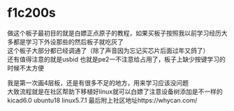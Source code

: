 # f1c200s
做这个板子最初目的就是白嫖正点原子的教程，如果买板子按照我以前学习经历大多都是学习下外设那些的然后板子就吃灰了  
这个板子大部分都已经调通了（除了声音因为忘记买芯片后面过年又鸽了）  
还有值得注意的就是usbid 也就是pe2一不注意给占用了，板子上缺少按键学习的时候不太方便  
  
  
我是第一次画4层板，还是有很多不足的地方，用来学习应该没问题  
大致流程就是在社区帮助下移植好linux就可以白嫖了注意设备树添加是不一样的  
kicad6.0 ubuntu18 linux5.7.1
最后附上社区地址https://whycan.com/
